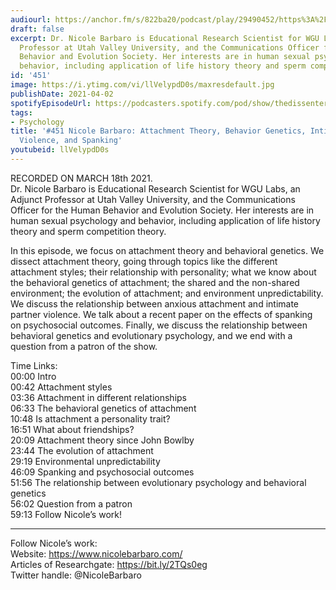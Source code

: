 ```yaml
---
audiourl: https://anchor.fm/s/822ba20/podcast/play/29490452/https%3A%2F%2Fd3ctxlq1ktw2nl.cloudfront.net%2Fstaging%2F2021-2-20%2Fcacca978-817f-b5dd-a4d8-d4a35e763241.m4a
draft: false
excerpt: Dr. Nicole Barbaro is Educational Research Scientist for WGU Labs, an Adjunct
  Professor at Utah Valley University, and the Communications Officer for the Human
  Behavior and Evolution Society. Her interests are in human sexual psychology and
  behavior, including application of life history theory and sperm competition theory.
id: '451'
image: https://i.ytimg.com/vi/llVelypdD0s/maxresdefault.jpg
publishDate: 2021-04-02
spotifyEpisodeUrl: https://podcasters.spotify.com/pod/show/thedissenter/episodes/451-Nicole-Barbaro-Attachment-Theory--Behavior-Genetics--Intimate-Partner-Violence--and-Spanking-et2fqk
tags:
- Psychology
title: '#451 Nicole Barbaro: Attachment Theory, Behavior Genetics, Intimate Partner
  Violence, and Spanking'
youtubeid: llVelypdD0s
---
```

<div class="timelinks">

RECORDED ON MARCH 18th 2021.  
Dr. Nicole Barbaro is Educational Research Scientist for WGU Labs, an Adjunct Professor at Utah Valley University, and the Communications Officer for the Human Behavior and Evolution Society. Her interests are in human sexual psychology and behavior, including application of life history theory and sperm competition theory.

In this episode, we focus on attachment theory and behavioral genetics. We dissect attachment theory, going through topics like the different attachment styles; their relationship with personality; what we know about the behavioral genetics of attachment; the shared and the non-shared environment; the evolution of attachment; and environment unpredictability. We discuss the relationship between anxious attachment and intimate partner violence. We talk about a recent paper on the effects of spanking on psychosocial outcomes. Finally, we discuss the relationship between behavioral genetics and evolutionary psychology, and we end with a question from a patron of the show.

Time Links:  
<time>00:00</time> Intro  
<time>00:42</time> Attachment styles  
<time>03:36</time> Attachment in different relationships  
<time>06:33</time> The behavioral genetics of attachment  
<time>10:48</time> Is attachment a personality trait?  
<time>16:51</time> What about friendships?  
<time>20:09</time> Attachment theory since John Bowlby  
<time>23:44</time> The evolution of attachment  
<time>29:19</time> Environmental unpredictability  
<time>46:09</time> Spanking and psychosocial outcomes  
<time>51:56</time> The relationship between evolutionary psychology and behavioral genetics  
<time>56:02</time> Question from a patron  
<time>59:13</time> Follow Nicole’s work!

---

Follow Nicole’s work:  
Website: https://www.nicolebarbaro.com/  
Articles of Researchgate: https://bit.ly/2TQs0eg  
Twitter handle: @NicoleBarbaro
</div>

